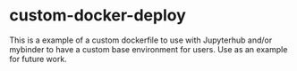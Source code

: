 # custom-docker-deploy

This is a example of a custom dockerfile to use with Jupyterhub and/or mybinder to have a custom base environment for users. Use as an example for future work.
